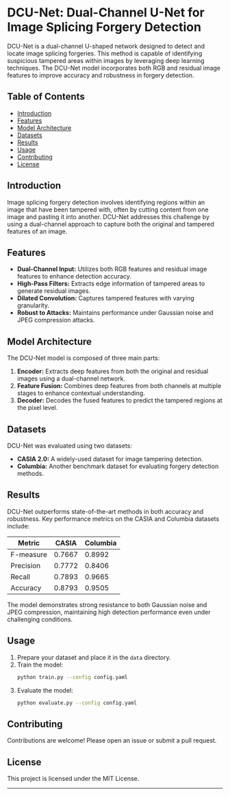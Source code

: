 # DCU-Net: Dual-Channel U-Net for Image Splicing Forgery Detection

DCU-Net is a dual-channel U-shaped network designed to detect and locate image splicing forgeries. This method is capable of identifying suspicious tampered areas within images by leveraging deep learning techniques. The DCU-Net model incorporates both RGB and residual image features to improve accuracy and robustness in forgery detection.

## Table of Contents
- [Introduction](#introduction)
- [Features](#features)
- [Model Architecture](#model-architecture)
- [Datasets](#datasets)
- [Results](#results)
- [Usage](#usage)
- [Contributing](#contributing)
- [License](#license)

## Introduction
Image splicing forgery detection involves identifying regions within an image that have been tampered with, often by cutting content from one image and pasting it into another. DCU-Net addresses this challenge by using a dual-channel approach to capture both the original and tampered features of an image.

## Features
- **Dual-Channel Input:** Utilizes both RGB features and residual image features to enhance detection accuracy.
- **High-Pass Filters:** Extracts edge information of tampered areas to generate residual images.
- **Dilated Convolution:** Captures tampered features with varying granularity.
- **Robust to Attacks:** Maintains performance under Gaussian noise and JPEG compression attacks.

## Model Architecture
The DCU-Net model is composed of three main parts:
1. **Encoder:** Extracts deep features from both the original and residual images using a dual-channel network.
2. **Feature Fusion:** Combines deep features from both channels at multiple stages to enhance contextual understanding.
3. **Decoder:** Decodes the fused features to predict the tampered regions at the pixel level.

## Datasets
DCU-Net was evaluated using two datasets:
- **CASIA 2.0:** A widely-used dataset for image tampering detection.
- **Columbia:** Another benchmark dataset for evaluating forgery detection methods.

## Results
DCU-Net outperforms state-of-the-art methods in both accuracy and robustness. Key performance metrics on the CASIA and Columbia datasets include:

| Metric     | CASIA | Columbia |
|------------|-------|----------|
| F-measure  | 0.7667| 0.8992   |
| Precision  | 0.7772| 0.8406   |
| Recall     | 0.7893| 0.9665   |
| Accuracy   | 0.8793| 0.9505   |

The model demonstrates strong resistance to both Gaussian noise and JPEG compression, maintaining high detection performance even under challenging conditions.

## Usage
1. Prepare your dataset and place it in the `data` directory.
2. Train the model:
    ```bash
    python train.py --config config.yaml
    ```
3. Evaluate the model:
    ```bash
    python evaluate.py --config config.yaml
    ```

## Contributing
Contributions are welcome! Please open an issue or submit a pull request.

## License
This project is licensed under the MIT License.

---
